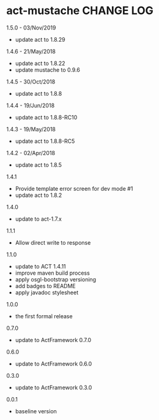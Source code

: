 # act-mustache CHANGE LOG

1.5.0 - 03/Nov/2019
* update act to 1.8.29

1.4.6 - 21/May/2018
* update act to 1.8.22
* update mustache to 0.9.6

1.4.5 - 30/Oct/2018
* update act to 1.8.8

1.4.4 - 19/Jun/2018
* update act to 1.8.8-RC10

1.4.3 - 19/May/2018
* update act to 1.8.8-RC5

1.4.2 - 02/Apr/2018
* update act to 1.8.5

1.4.1
* Provide template error screen for dev mode #1
* update act to 1.8.2

1.4.0
* update to act-1.7.x

1.1.1
* Allow direct write to response

1.1.0
* update to ACT 1.4.11
* improve maven build process
* apply osgl-bootstrap versioning
* add badges to README
* apply javadoc stylesheet

1.0.0
- the first formal release

0.7.0
  - update to ActFramework 0.7.0

0.6.0
  - update to ActFramework 0.6.0

0.3.0
  - update to ActFramework 0.3.0

0.0.1
  - baseline version
